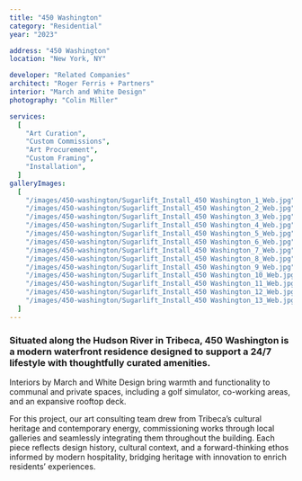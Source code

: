 ```yaml
---
title: "450 Washington"
category: "Residential"
year: "2023"

address: "450 Washington"
location: "New York, NY"

developer: "Related Companies"
architect: "Roger Ferris + Partners"
interior: "March and White Design"
photography: "Colin Miller"

services:
  [
    "Art Curation",
    "Custom Commissions",
    "Art Procurement",
    "Custom Framing",
    "Installation",
  ]
galleryImages:
  [
    "/images/450-washington/Sugarlift_Install_450 Washington_1_Web.jpg",
    "/images/450-washington/Sugarlift_Install_450 Washington_2_Web.jpg",
    "/images/450-washington/Sugarlift_Install_450 Washington_3_Web.jpg",
    "/images/450-washington/Sugarlift_Install_450 Washington_4_Web.jpg",
    "/images/450-washington/Sugarlift_Install_450 Washington_5_Web.jpg",
    "/images/450-washington/Sugarlift_Install_450 Washington_6_Web.jpg",
    "/images/450-washington/Sugarlift_Install_450 Washington_7_Web.jpg",
    "/images/450-washington/Sugarlift_Install_450 Washington_8_Web.jpg",
    "/images/450-washington/Sugarlift_Install_450 Washington_9_Web.jpg",
    "/images/450-washington/Sugarlift_Install_450 Washington_10_Web.jpg",
    "/images/450-washington/Sugarlift_Install_450 Washington_11_Web.jpg",
    "/images/450-washington/Sugarlift_Install_450 Washington_12_Web.jpg",
    "/images/450-washington/Sugarlift_Install_450 Washington_13_Web.jpg",
  ]
---
```


### Situated along the Hudson River in Tribeca, 450 Washington is a modern waterfront residence designed to support a 24/7 lifestyle with thoughtfully curated amenities.

Interiors by March and White Design bring warmth and functionality to communal and private spaces, including a golf simulator, co-working areas, and an expansive rooftop deck.

For this project, our art consulting team drew from Tribeca’s cultural heritage and contemporary energy, commissioning works through local galleries and seamlessly integrating them throughout the building. Each piece reflects design history, cultural context, and a forward-thinking ethos informed by modern hospitality, bridging heritage with innovation to enrich residents’ experiences.
